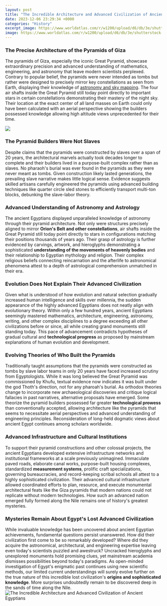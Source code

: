```yaml
---
layout: post
title: "The Incredible Architecture and Advanced Civilization of Ancient Egyptians"
date: 2023-12-06 23:29:34 +0000
categories: "History"
excerpt_image: https://www.worldatlas.com/r/w1200/upload/d6/db/3e/shutterstock-1046600041.jpg
image: https://www.worldatlas.com/r/w1200/upload/d6/db/3e/shutterstock-1046600041.jpg
---
```


### The Precise Architecture of the Pyramids of Giza
The pyramids of Giza, especially the iconic Great Pyramid, showcase extraordinary precision and advanced understanding of mathematics, engineering, and astronomy that leave modern scientists perplexed. Contrary to popular belief, the pyramids were never intended as tombs but rather were designed to precisely mirror key constellations as seen from Earth, displaying their knowledge of [astronomy and sky mapping](https://fistore.mysenprints.com/collection/akhtar). The four air shafts inside the Great Pyramid still today point directly to important stars in certain constellations demonstrating their mastery of the night sky. Their location at the exact center of all land masses on Earth could only have been calculated with an aerial perspective showing the builders possessed knowledge allowing high altitude views unprecedented for their time. 

![](https://www.worldatlas.com/upload/60/8a/c7/shutterstock-1406550839.jpg)
### The Pyramid Builders Were Not Slaves  
Despite claims that the pyramids were constructed by slaves over a span of 20 years, the architectural marvels actually took decades longer to complete and their builders lived in a purpose-built complex rather than as slaves. No pharaoh's burial was ever found in the pyramids as they were never meant as tombs. Given construction likely lasted generations, the prevailing slave narrative makes little logical sense. Evidence suggests skilled artisans carefully engineered the pyramids using advanced building techniques like quarter circle sled stones to efficiently transport multi-ton blocks, debunking the slave-labor theory.       
### Advanced Understanding of Astronomy and Astrology
The ancient Egyptians displayed unparalleled knowledge of astronomy through their pyramid architecture. Not only were structures precisely aligned to mirror **Orion's Belt and other constellations**, air shafts inside the Great Pyramid still today point directly to stars in configurations matching their positions thousands of years ago. Their grasp of astrology is further evidenced by carvings, artwork, and hieroglyphs demonstrating a sophisticated **understanding of the movements of heavenly bodies** and their relationship to Egyptian mythology and religion. Their complex religious beliefs connecting reincarnation and the afterlife to astronomical phenomena attest to a depth of astrological comprehension unmatched in their era.
### Evolution Does Not Explain Their Advanced Civilization
Given what is understood of how evolution and natural selection gradually increased human intelligence and skills over millennia, the sudden appearance of the highly advanced Egyptians does not neatly align with evolutionary theory. Within only a few hundred years, ancient Egyptians seemingly mastered mathematics, architecture, engineering, astronomy, writing, and other complex disciplines to a degree exceeding all other civilizations before or since, all while creating grand monuments still standing today. This pace of advancement contradicts hypotheses of gradual cultural and **technological progress** as proposed by mainstream explanations of human evolution and development. 
### Evolving Theories of Who Built the Pyramids
Traditionally taught assumptions that the pyramids were constructed as tombs by slave labor teams in only 20 years have faced increased scrutiny from Egyptologists. While it was long believed the Great Pyramid was commissioned by Khufu, textual evidence now indicates it was built under the god Thoth's direction, not for any pharoah's burial. As orthodox theories change to incorporate new archaeological discoveries and critique logical fallacies in past narratives, alternative proposals have emerged. Some theorize the pyramid builders possessed far greater **technological prowess** than conventionally accepted, allowing architecture like the pyramids that seems to necessitate aerial perspectives and advanced understanding of engineering principles. Reconsideration of long-held dogmatic views about ancient Egypt continues among scholars worldwide.
### Advanced Infrastructure and Cultural Institutions 
To support their pyramid constructions and other colossal projects, the ancient Egyptians developed extensive infrastructure networks and institutional frameworks at a scale previously unimagined. Immaculate paved roads, elaborate canal works, purpose-built housing complexes, standardized **measurement systems**, prolific craft specializations, governing bureaucracies, and record-keeping scribal schools all attest to a highly sophisticated civilization. Their advanced cultural infrastructure allowed coordinated efforts to plan, resource, and execute monumental architectural feats like the Giza pyramids that modern nations could not replicate without modern technologies. How such an advanced nation emerged fully formed along the Nile remains one of history's greatest mysteries.
### Mysteries Remain About Egypt's Lost Advanced Civilization
While invaluable knowledge has been uncovered about ancient Egyptian achievements, fundamental questions persist unanswered. How did their civilization first come to be so remarkably developed? Where did they acquire the astronomical, architectural, and engineering expertise leaving even today's scientists puzzled and awestruck? Uncracked hieroglyphs and unexplored monuments hold promising clues, yet mainstream academia dismisses possibilities beyond today's paradigms. As open-minded investigation of Egypt's enigmatic past continues using new scientific methods, our limited current understandings will surely evolve further on the true nature of this incredible lost civilization's **origins and sophisticated knowledge**. More surprises undoubtedly remain to be discovered deep in the sands of time along the Nile.
![The Incredible Architecture and Advanced Civilization of Ancient Egyptians](https://www.worldatlas.com/r/w1200/upload/d6/db/3e/shutterstock-1046600041.jpg)